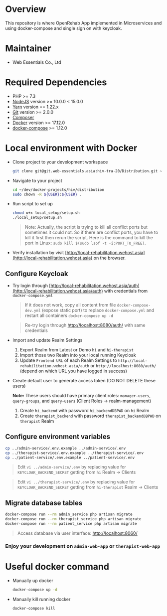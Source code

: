# Overview

This repository is where OpenRehab App implemented in Microservices and using docker-compose and single sign on with keycloak.

# Maintainer

* Web Essentials Co., Ltd

# Required Dependencies

* PHP >= 7.3
* [NodeJS](https://nodejs.org/en/download/package-manager/) version >= 10.0.0 < 15.0.0
* [Yarn](https://yarnpkg.com/lang/en/docs/install/#debian-stable) version == 1.22.x
* [Git](https://git-scm.com/) version >= 2.0.0
* [Composer](https://getcomposer.org/)
* [Docker](https://docs.docker.com/install/) version >= 17.12.0
* [docker-compose](https://docs.docker.com/compose/install/#install-compose) >= 1.12.0

# Local environment with Docker

* Clone project to your development workspace

    ```bash
    git clone git@git.web-essentials.asia:hiv-tra-20/Distribution.git ~/dev/docker-projects/hiv/distribution
    ```

* Navigate to your project

    ```bash
    cd ~/dev/docker-projects/hiv/distribution
    sudo chown -R ${USER}:${USER} .
    ```

* Run script to set up

    ```bash
    chmod u+x local_setup/setup.sh
    ./local_setup/setup.sh
    ```
    > Note: Actually, the script is trying to kill all conflict ports but sometimes it could not. So if there are conflict ports, you have to kill it first then rerun the script.
    Here is the command to kill the port in Linux: `sudo kill $(sudo lsof -t -i:PORT_TO_FREE)`.

* Verify installation by visit [http://local-rehabilitation.wehost.asia](http://local-rehabilitation.wehost.asia) on the browser.

## Configure Keycloak

* Try login through [http://local-rehabilitation.wehost.asia/auth](http://local-rehabilitation.wehost.asia/auth) with credentials from `docker-compose.yml`

  > If it does not work, copy all content from file `docker-compose-dev.yml` (expose static port) to replace `docker-compose.yml` and restart all containers `docker-compose up -d`

  > Re-try login through [http://localhost:8080/auth/](http://localhost:8080/auth/) with same credentials

* Import and update Realm Settings

  1. Export Realm from Latest or Demo `hi` and `hi-therapist`
  2. Import those two Realm into your local running Keycloak
  3. Update `Frontend URL` of each Realm Settings to `http://local-rehabilitation.wehost.asia/auth` or `http://localhost:8080/auth/` (depend on which URL you have logged in success)

* Create default user to generate access token (DO NOT DELETE these users)

  __Note:__ These users should have primary client roles: `manager-users`, `query-groups`, and `query-users` (Client Roles -> realm-management)

  1. Create `hi_backend` with password `hi_backendDBPWD` on `hi` Realm
  2. Create `therapist_backend` with password `therapist_backendDBPWD` on `therapist` Realm

## Configure environment variables

  ```bash
  cp ../admin-service/.env.example ../admin-service/.env
  cp ../therapist-service/.env.example ../therapist-service/.env
  cp ../patient-service/.env.example ../patient-service/.env
  ```

  > Edit `vi ../admin-service/.env` by replacing value for `KEYCLOAK_BACKEND_SECRET` getting from `hi` Realm -> Clients

  > Edit `vi ../therapist-service/.env` by replacing value for `KEYCLOAK_BACKEND_SECRET` getting from `hi-therapist` Realm -> Clients

## Migrate database tables

  ```bash
  docker-compose run --rm admin_service php artisan migrate
  docker-compose run --rm therapist_service php artisan migrate
  docker-compose run --rm patient_service php artisan migrate
  ```

  > Access database via user interface: [http://localhost:8060/](http://localhost:8060/)

### Enjoy your development on `admin-web-app` or `therapist-web-app`

# Useful docker command

* Manually up docker

    ```bash
    docker-compose up -d
    ```

* Manually kill running docker

    ```bash
    docker-compose kill
    ```
